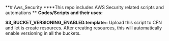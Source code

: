 **# Aws_Security
****This repo includes AWS Security related scripts and automations
**
**Codes/Scripts and their uses:**

**S3_BUCKET_VERSIONING_ENABLED.template::** Upload this script to CFN and let is create resources. After creating resources, this will automatically enable versioning in all the buckets.

